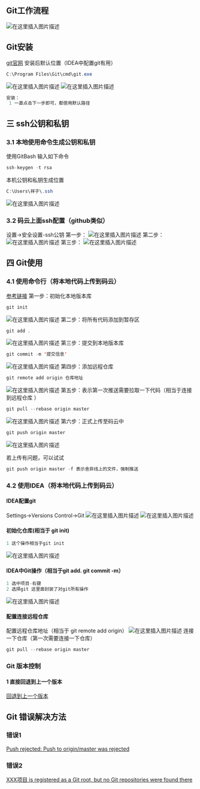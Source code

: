 ## Git工作流程
![在这里插入图片描述](https://img-blog.csdnimg.cn/20200318153241264.png?x-oss-process=image/watermark,type_ZmFuZ3poZW5naGVpdGk,shadow_10,text_aHR0cHM6Ly9ibG9nLmNzZG4ubmV0L3dlaXhpbl80NDIxMjMwOA==,size_16,color_FFFFFF,t_70)
## Git安装
[git官网](https://git-scm.com/download)
安装后默认位置（IDEA中配置git有用）
```java
C:\Program Files\Git\cmd\git.exe
```

![在这里插入图片描述](https://img-blog.csdnimg.cn/20200318153546184.png?x-oss-process=image/watermark,type_ZmFuZ3poZW5naGVpdGk,shadow_10,text_aHR0cHM6Ly9ibG9nLmNzZG4ubmV0L3dlaXhpbl80NDIxMjMwOA==,size_16,color_FFFFFF,t_70)
![在这里插入图片描述](https://img-blog.csdnimg.cn/2020031815353630.png)

```java
安装：
 1 一直点击下一步即可，都使用默认路径
```
## 三 ssh公钥和私钥
### 3.1 本地使用命令生成公钥和私钥
使用GitBash 输入如下命令
```java
ssh-keygen -t rsa
```
本机公钥和私钥生成位置

```java
C:\Users\祥子\.ssh
```
![在这里插入图片描述](https://img-blog.csdnimg.cn/2020031815441277.png)
### 3.2 码云上面ssh配置（github类似）
设置->安全设置-ssh公钥
第一步：
![在这里插入图片描述](https://img-blog.csdnimg.cn/20200318154724512.png?x-oss-process=image/watermark,type_ZmFuZ3poZW5naGVpdGk,shadow_10,text_aHR0cHM6Ly9ibG9nLmNzZG4ubmV0L3dlaXhpbl80NDIxMjMwOA==,size_16,color_FFFFFF,t_70)
第二步：
![在这里插入图片描述](https://img-blog.csdnimg.cn/20200318154758272.png?x-oss-process=image/watermark,type_ZmFuZ3poZW5naGVpdGk,shadow_10,text_aHR0cHM6Ly9ibG9nLmNzZG4ubmV0L3dlaXhpbl80NDIxMjMwOA==,size_16,color_FFFFFF,t_70)
第三步：
![在这里插入图片描述](https://img-blog.csdnimg.cn/20200318155020180.png?x-oss-process=image/watermark,type_ZmFuZ3poZW5naGVpdGk,shadow_10,text_aHR0cHM6Ly9ibG9nLmNzZG4ubmV0L3dlaXhpbl80NDIxMjMwOA==,size_16,color_FFFFFF,t_70)

##  四 Git使用
### 4.1 使用命令行（将本地代码上传到码云）
[参考链接](https://www.cnblogs.com/www-yang-com/p/10427518.html)
第一步：初始化本地版本库

```java
git init
```
![在这里插入图片描述](https://img-blog.csdnimg.cn/20200318161512290.png)
第二步：将所有代码添加到暂存区

```java
git add .
```
![在这里插入图片描述](https://img-blog.csdnimg.cn/20200318161648159.png)
第三步：提交到本地版本库

```java
git commit -m '提交信息'
```
![在这里插入图片描述](https://img-blog.csdnimg.cn/20200318161810976.png)
第四步：添加远程仓库

```java
git remote add origin 仓库地址

```
![在这里插入图片描述](https://img-blog.csdnimg.cn/20200318162002672.png)
第五步：表示第一次推送需要拉取一下代码（相当于连接到远程仓库 ）

```java
git pull --rebase origin master
```
![在这里插入图片描述](https://img-blog.csdnimg.cn/20200318162123552.png?x-oss-process=image/watermark,type_ZmFuZ3poZW5naGVpdGk,shadow_10,text_aHR0cHM6Ly9ibG9nLmNzZG4ubmV0L3dlaXhpbl80NDIxMjMwOA==,size_16,color_FFFFFF,t_70)
第六步：正式上传至码云中

```java
git push origin master
```
![在这里插入图片描述](https://img-blog.csdnimg.cn/20200318162333396.png)

若上传有问题，可以试试   

```java
git push origin master -f 表示舍弃线上的文件，强制推送
```
### 4.2 使用IDEA（将本地代码上传到码云）
#### IDEA配置git 

Settings->Versions Control->Git
![在这里插入图片描述](https://img-blog.csdnimg.cn/20200318165323171.png?x-oss-process=image/watermark,type_ZmFuZ3poZW5naGVpdGk,shadow_10,text_aHR0cHM6Ly9ibG9nLmNzZG4ubmV0L3dlaXhpbl80NDIxMjMwOA==,size_16,color_FFFFFF,t_70)
![在这里插入图片描述](https://img-blog.csdnimg.cn/20200318165411525.png?x-oss-process=image/watermark,type_ZmFuZ3poZW5naGVpdGk,shadow_10,text_aHR0cHM6Ly9ibG9nLmNzZG4ubmV0L3dlaXhpbl80NDIxMjMwOA==,size_16,color_FFFFFF,t_70)
#### 初始化仓库(相当于 git init)

```java
1 这个操作相当于git init 
```

![在这里插入图片描述](https://img-blog.csdnimg.cn/20200318170217369.png?x-oss-process=image/watermark,type_ZmFuZ3poZW5naGVpdGk,shadow_10,text_aHR0cHM6Ly9ibG9nLmNzZG4ubmV0L3dlaXhpbl80NDIxMjMwOA==,size_16,color_FFFFFF,t_70)
#### IDEA中Git操作（相当于git add. git commit -m）

```java
1 选中项目-右键
2 选择git 这里面封装了对git所有操作
```

![在这里插入图片描述](https://img-blog.csdnimg.cn/20200318171235228.png?x-oss-process=image/watermark,type_ZmFuZ3poZW5naGVpdGk,shadow_10,text_aHR0cHM6Ly9ibG9nLmNzZG4ubmV0L3dlaXhpbl80NDIxMjMwOA==,size_16,color_FFFFFF,t_70)
#### 配置连接远程仓库
配置远程仓库地址（相当于 git remote add origin）
![在这里插入图片描述](https://img-blog.csdnimg.cn/20200318171818978.png?x-oss-process=image/watermark,type_ZmFuZ3poZW5naGVpdGk,shadow_10,text_aHR0cHM6Ly9ibG9nLmNzZG4ubmV0L3dlaXhpbl80NDIxMjMwOA==,size_16,color_FFFFFF,t_70)
连接一下仓库（第一次需要连接一下仓库）

```java
git pull --rebase origin master
```
### Git 版本控制
#### 1 直接回退到上一个版本
[回退到上一个版本](https://blog.csdn.net/hehyyoulan/article/details/93193562)
## Git 错误解决方法
### 错误1 
[Push rejected: Push to origin/master was rejected](https://blog.csdn.net/lzf1759891062/article/details/82222011)
### 错误2
[XXX项目 is registered as a Git root, but no Git repositories were found there](https://blog.csdn.net/yhch1024/article/details/81220858)
